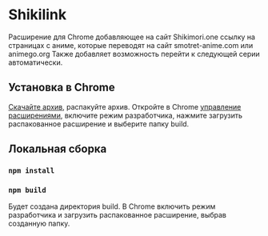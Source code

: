 # Shikilink

Расширение для Chrome добавляющее на сайт Shikimori.one ссылку на страницах с аниме, которые переводят на сайт smotret-anime.com или animego.org
Также добавляет возможность перейти к следующей серии автоматически.

## Установка в Chrome
[Скачайте архив](https://github.com/Joel56ru/shikilink/releases/download/1.0.2/build.zip), распакуйте архив.
Откройте в Chrome [управление расширениями](chrome://extensions/), включите режим разработчика, нажмите загрузить распакованное расширение и выберите папку build.

## Локальная сборка

### `npm install`
### `npm build`

Будет создана директория build. В Chrome включить режим разработчика и загрузить распакованное расширение, выбрав созданную папку.
